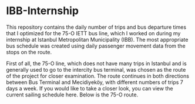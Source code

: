 # IBB-Internship

This repository contains the daily number of trips and bus departure times that I optimized for the 75-O IETT bus line, which I worked on during my internship at Istanbul Metropolitan Municipality (IBB). The most appropriate bus schedule was created using daily passenger movement data from the stops on the route.

First of all, the 75-O line, which does not have many trips in Istanbul and is generally used to go to the intercity bus terminal, was chosen as the route of the project for closer examination. The route continues in both directions between Bus Terminal and Mecidiyeköy, with different numbers of trips 7 days a week. If you would like to take a closer look, you can view the current sailing schedule here. Below is the 75-O route.

